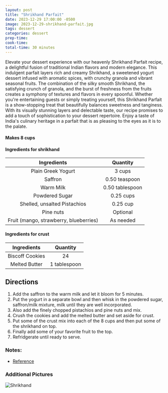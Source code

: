 ```yaml
---
layout: post
title: "Shrikhand Parfait"
date: 2023-12-29 17:00:00 -0500
image: 2023-12-29-shrikhand-parfait.jpg
tags: dessert
categories: dessert
prep-time:
cook-time:
total-time: 30 minutes
---
```


Elevate your dessert experience with our heavenly Shrikhand Parfait recipe, a delightful fusion of traditional Indian flavors and modern elegance. This indulgent parfait layers rich and creamy Shrikhand, a sweetened yogurt dessert infused with aromatic spices, with crunchy granola and vibrant seasonal fruits. The combination of the silky smooth Shrikhand, the satisfying crunch of granola, and the burst of freshness from the fruits creates a symphony of textures and flavors in every spoonful. Whether you're entertaining guests or simply treating yourself, this Shrikhand Parfait is a show-stopping treat that beautifully balances sweetness and tanginess. With its visually stunning layers and delectable taste, our recipe promises to add a touch of sophistication to your dessert repertoire. Enjoy a taste of India's culinary heritage in a parfait that is as pleasing to the eyes as it is to the palate.

#### Makes 8 cups

#### Ingredients for shrikhand

|               Ingredients              |     Quantity    |
|:--------------------------------------:|:---------------:|
|           Plain Greek Yogurt           |      3 cups     |
|                 Saffron                |  0.50 teaspoon  |
|                Warm Milk               | 0.50 tablespoon |
|             Powdered Sugar             |    0.25 cups    |
|      Shelled, unsalted Pistachios      |     0.25 cup    |
|                Pine nuts               |     Optional    |
| Fruit (mango, strawberry, blueberries) |    As needed    |

#### Ingredients for crust

|   Ingredients   |   Quantity   |
|:---------------:|:------------:|
| Biscoff Cookies |      24      |
|  Melted Butter  | 1 tablespoon |

## Directions

1. Add the saffron to the warm milk and let it bloom for 5 minutes.
2. Put the yogurt in a separate bowl and then whisk in the powdered sugar, saffron/milk mixture, milk until they are well incorporated.
3. Also add the finely chopped pistachios and pine nuts and mix.
4. Crush the cookies and add the melted butter and set aside for crust. 
5. Put some of the crust mix into each of the 8 cups and then put some of the shrikhand on top.
6. Finally add some of your favorite fruit to the top.
7. Refridgerate until ready to serve.

### Notes:

* [Reference](https://www.thekitchn.com/shrikhand-parfait-22948865)

### Additional Pictures

![Shrikhand](https://jainrecipes.github.io/images/2024-01-28-shrikhand.jpg)
